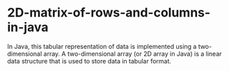 # 2D-matrix-of-rows-and-columns-in-java
 In Java, this tabular representation of data is implemented using a two-dimensional array. A two-dimensional array (or 2D array in Java) is a linear data structure that is used to store data in tabular format.
